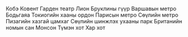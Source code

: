 Кобэ
Ковент Гарден театр
Лион
Бруклины гүүр
Варшавын метро
Бодьгаяа
Токиогийн хааны ордон
Парисын метро
Сөүлийн метро
Пизагийн хазгай цамхаг
Сөүлийн шинжлэх ухааны парк
Британийн номын сан
Монсон
Түмэн хот
Хар хот
